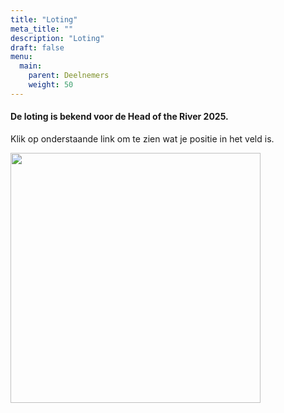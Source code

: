 ```yaml
---
title: "Loting"
meta_title: ""
description: "Loting"
draft: false
menu:
  main:
    parent: Deelnemers
    weight: 50
---
```

<!-- Op 3 maart 2025 vindt de loting plaats. Enkele dagen later kun je hier zien wat je positie in het veld is. -->
#### De loting is bekend voor de Head of the River 2025.   
Klik op onderstaande link om te zien wat je positie in het veld is.   

<a href="https://regatta.time-team.nl/headoftheriveramstel/2025/draw/events.php" target="_blank"><img alt=""  src="https://time-team.nl/inc/img/timeteam/time-team.gif" width="400"></a>

<!-- Voor de specifieke starttijd van je ploeg en de tijd dat je door de Rozenoordbrug moet varen kan je kijken in deze [PDF-file](../../deelnemers/loting/documents/Starttijd_per_ploeg_Head_2024.pdf).
 -->

